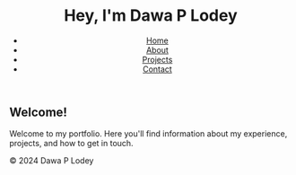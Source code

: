 <html>
<head>
  <title>Dawa P Lodey's Portfolio</title>
  <link rel="stylesheet" href="style.css"> </head>
<body>

  <header>
    <h1>Hey, I'm Dawa P Lodey</h1>
    <nav>
      <ul>
        <li><a href="index.html">Home</a></li>
        <li><a href="about.html">About</a></li>
        <li><a href="projects.html">Projects</a></li>
        <li><a href="contact.html">Contact</a></li>
      </ul>
    </nav>
  </header>

  <main>
    <section id="home">
      <h2>Welcome!</h2>
      <p>Welcome to my portfolio. Here you'll find information about my experience, projects, and how to get in touch.</p>
    </section>
  </main>

  <footer>
    <p>&copy; 2024 Dawa P Lodey</p>
  </footer>

</body>
</html>

